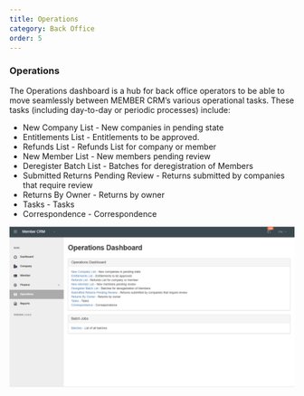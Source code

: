 ```yaml
---
title: Operations
category: Back Office
order: 5
---
```


### Operations

The Operations dashboard is a hub for back office operators to be able to move seamlessly between MEMBER CRM’s various operational tasks. These tasks (including day-to-day or periodic processes) include:

 - New Company List - New companies in pending state 
 - Entitlements List - Entitlements to be approved. 
 - Refunds List - Refunds List for company or member 
 - New Member List - New members pending review 
 - Deregister Batch List - Batches for deregistration of Members 
 - Submitted Returns Pending Review - Returns submitted by companies that require review 
 - Returns By Owner - Returns by owner 
 - Tasks - Tasks 
 - Correspondence - Correspondence

![Dashboard](https://github.com/zacbaron/member_overview/raw/master/images/Back_Office/operations.png "Dashboard")
